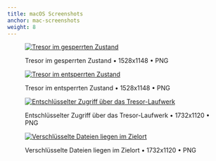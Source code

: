 ```yaml
---
title: macOS Screenshots
anchor: mac-screenshots
weight: 8
---
```

<div class="flex flex-wrap -mx-3">
  <div class="w-full px-3 lg:w-1/2">
    <figure class="rounded border border-gray-200 shadow bg-white text-center p-2 mb-8">
      <a href="/presskit/de/mac-screenshot-1.png"><img class="inline-block mb-2" src="/presskit/de/mac-screenshot-1.png" alt="Tresor im gesperrten Zustand"/></a>
      <figcaption>
        <p class="text-sm text-gray-500">Tresor im gesperrten Zustand • 1528x1148 • PNG</p>
      </figcaption>
    </figure>
  </div>
  <div class="w-full px-3 lg:w-1/2">
    <figure class="rounded border border-gray-200 shadow bg-white text-center p-2 mb-8">
      <a href="/presskit/de/mac-screenshot-2.png"><img class="inline-block mb-2" src="/presskit/de/mac-screenshot-2.png" alt="Tresor im entsperrten Zustand"/></a>
      <figcaption>
        <p class="text-sm text-gray-500">Tresor im entsperrten Zustand • 1528x1148 • PNG</p>
      </figcaption>
    </figure>
  </div>
  <div class="w-full px-3 lg:w-1/2">
    <figure class="rounded border border-gray-200 shadow bg-white text-center p-2 mb-8">
      <a href="/presskit/de/mac-screenshot-3.png"><img class="inline-block mb-2" src="/presskit/de/mac-screenshot-3.png" alt="Entschlüsselter Zugriff über das Tresor-Laufwerk"/></a>
      <figcaption>
        <p class="text-sm text-gray-500">Entschlüsselter Zugriff über das Tresor-Laufwerk • 1732x1120 • PNG</p>
      </figcaption>
    </figure>
  </div>
  <div class="w-full px-3 lg:w-1/2">
    <figure class="rounded border border-gray-200 shadow bg-white text-center p-2 mb-8">
      <a href="/presskit/de/mac-screenshot-4.png"><img class="inline-block mb-2" src="/presskit/de/mac-screenshot-4.png" alt="Verschlüsselte Dateien liegen im Zielort"/></a>
      <figcaption>
        <p class="text-sm text-gray-500">Verschlüsselte Dateien liegen im Zielort • 1732x1120 • PNG</p>
      </figcaption>
    </figure>
  </div>
</div>
